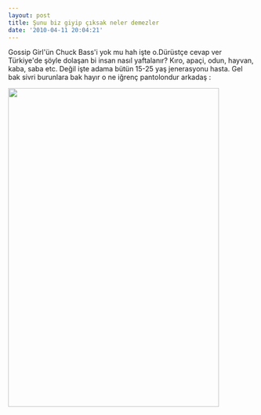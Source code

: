 ```yaml
---
layout: post
title: Şunu biz giyip çıksak neler demezler
date: '2010-04-11 20:04:21'
---
```


Gossip Girl'ün Chuck Bass'i yok mu hah işte o.Dürüstçe cevap ver Türkiye'de şöyle dolaşan bi insan nasıl yaftalanır? Kıro, apaçi, odun, hayvan, kaba, saba etc. Değil işte adama bütün 15-25 yaş jenerasyonu hasta. Gel bak sivri burunlara bak hayır o ne iğrenç pantolondur arkadaş :

<a href="http://devdala.files.wordpress.com/2010/04/ed-westwick-fotograflari-1-430x650.jpg"><img class="aligncenter" src="http://devdala.files.wordpress.com/2010/04/ed-westwick-fotograflari-1-430x650.jpg" alt="" width="430" height="650" /></a>